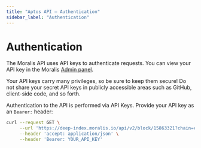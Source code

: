 ```yaml
---
title: "Aptos API – Authentication"
sidebar_label: "Authentication"
---
```


# Authentication

The Moralis API uses API keys to authenticate requests. You can view your API key in the Moralis [Admin panel](https://admin.moralis.io/).

Your API keys carry many privileges, so be sure to keep them secure! Do not share your secret API keys in publicly accessible areas such as GitHub, client-side code, and so forth.

Authentication to the API is performed via API Keys. Provide your API key as an `Bearer:` header:

```bash
curl --request GET \
     --url 'https://deep-index.moralis.io/api/v2/block/15863321?chain=eth&include=internal_transactions' \
     --header 'accept: application/json' \
     --header 'Bearer: YOUR_API_KEY' 
```